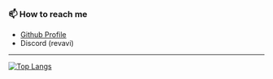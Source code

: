 ### 📫 How to reach me

- [Github Profile](https://github.com/Revavi)
- Discord (revavi)

---

[![Top Langs](https://github-readme-stats.vercel.app/api/top-langs/?username=Revavi)](https://github.com/Revavi)

